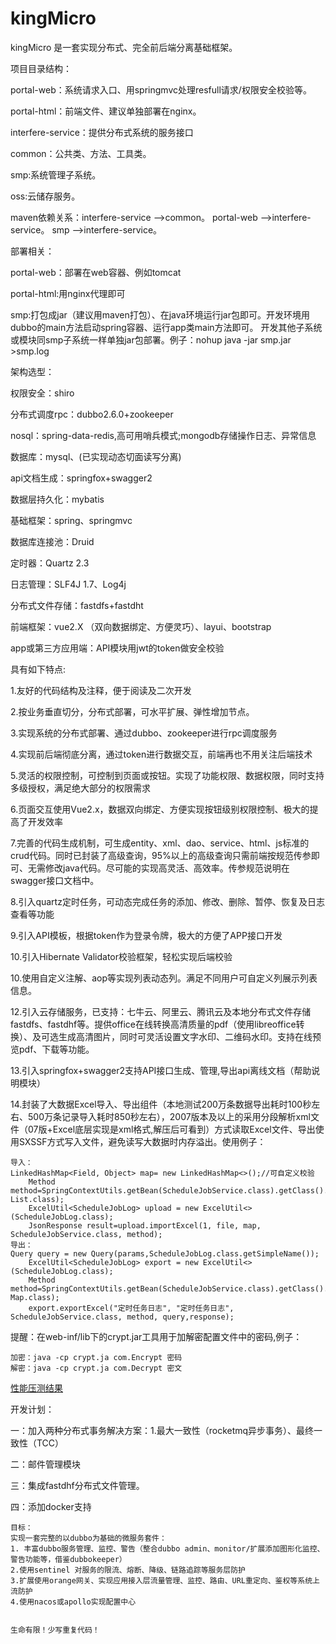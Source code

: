 # kingMicro
kingMicro 是一套实现分布式、完全前后端分离基础框架。

项目目录结构：

portal-web：系统请求入口、用springmvc处理resfull请求/权限安全校验等。

portal-html：前端文件、建议单独部署在nginx。

interfere-service：提供分布式系统的服务接口

common：公共类、方法、工具类。

smp:系统管理子系统。

oss:云储存服务。

maven依赖关系：interfere-service —>common。
portal-web —>interfere-service。
smp —>interfere-service。

部署相关：

portal-web：部署在web容器、例如tomcat

portal-html:用nginx代理即可

smp:打包成jar（建议用maven打包）、在java环境运行jar包即可。开发环境用dubbo的main方法启动spring容器、运行app类main方法即可。
开发其他子系统或模块同smp子系统一样单独jar包部署。例子：nohup java -jar smp.jar >smp.log 


架构选型：

权限安全：shiro

分布式调度rpc：dubbo2.6.0+zookeeper

nosql：spring-data-redis,高可用哨兵模式;mongodb存储操作日志、异常信息

数据库：mysql、(已实现动态切面读写分离)

api文档生成：springfox+swagger2

数据层持久化：mybatis

基础框架：spring、springmvc

数据库连接池：Druid 

定时器：Quartz 2.3

日志管理：SLF4J 1.7、Log4j

分布式文件存储：fastdfs+fastdht

前端框架：vue2.X （双向数据绑定、方便灵巧）、layui、bootstrap

app或第三方应用端：API模块用jwt的token做安全校验

具有如下特点:

1.友好的代码结构及注释，便于阅读及二次开发

2.按业务垂直切分，分布式部署，可水平扩展、弹性增加节点。

3.实现系统的分布式部署、通过dubbo、zookeeper进行rpc调度服务

4.实现前后端彻底分离，通过token进行数据交互，前端再也不用关注后端技术

5.灵活的权限控制，可控制到页面或按钮。实现了功能权限、数据权限，同时支持多级授权，满足绝大部分的权限需求

6.页面交互使用Vue2.x，数据双向绑定、方便实现按钮级别权限控制、极大的提高了开发效率

7.完善的代码生成机制，可生成entity、xml、dao、service、html、js标准的crud代码。同时已封装了高级查询，95%以上的高级查询只需前端按规范传参即可、无需修改java代码。尽可能的实现高灵活、高效率。传参规范说明在swagger接口文档中。

8.引入quartz定时任务，可动态完成任务的添加、修改、删除、暂停、恢复及日志查看等功能

9.引入API模板，根据token作为登录令牌，极大的方便了APP接口开发

10.引入Hibernate Validator校验框架，轻松实现后端校验

10.使用自定义注解、aop等实现列表动态列。满足不同用户可自定义列展示列表信息。

12.引入云存储服务，已支持：七牛云、阿里云、腾讯云及本地分布式文件存储fastdfs、fastdhf等。提供office在线转换高清质量的pdf（使用libreoffice转换）、及可选生成高清图片，同时可灵活设置文字水印、二维码水印。支持在线预览pdf、下载等功能。

13.引入springfox+swagger2支持API接口生成、管理,导出api离线文档（帮助说明模块）

14.封装了大数据Excel导入、导出组件（本地测试200万条数据导出耗时100秒左右、500万条记录导入耗时850秒左右），2007版本及以上的采用分段解析xml文件（07版+Excel底层实现是xml格式,解压后可看到）方式读取Excel文件、导出使用SXSSF方式写入文件，避免读写大数据时内存溢出。使用例子：

    导入：
    LinkedHashMap<Field, Object> map= new LinkedHashMap<>();//可自定义校验
		Method method=SpringContextUtils.getBean(ScheduleJobService.class).getClass().getMethod("saveBatch", List.class);
		ExcelUtil<ScheduleJobLog> upload = new ExcelUtil<>(ScheduleJobLog.class);
		JsonResponse result=upload.importExcel(1, file, map, ScheduleJobService.class, method);	
    导出：
    Query query = new Query(params,ScheduleJobLog.class.getSimpleName());
		ExcelUtil<ScheduleJobLog> export = new ExcelUtil<>(ScheduleJobLog.class);
		Method method=SpringContextUtils.getBean(ScheduleJobService.class).getClass().getMethod("queryScheduleJobLogList", Map.class);
		export.exportExcel("定时任务日志", "定时任务日志", ScheduleJobService.class, method, query,response);
     
提醒：在web-inf/lib下的crypt.jar工具用于加解密配置文件中的密码,例子：
  
    加密：java -cp crypt.ja com.Encrypt 密码 
    解密：java -cp crypt.ja com.Decrypt 密文

 

<a href="https://github.com/3zamn/kingMicro/blob/master/ABtest.md">性能压测结果</a>

开发计划：

一：加入两种分布式事务解决方案：1.最大一致性（rocketmq异步事务）、最终一致性（TCC）

二：邮件管理模块

三：集成fastdhf分布式文件管理。

四：添加docker支持


    目标：
    实现一套完整的以dubbo为基础的微服务套件：
    1. 丰富dubbo服务管理、监控、警告（整合dubbo admin、monitor/扩展添加图形化监控、警告功能等，借鉴dubbokeeper）
    2.使用sentinel 对服务的限流、熔断、降级、链路追踪等服务层防护 
    3.扩展使用orange网关、实现应用接入层流量管理、监控、路由、URL重定向、鉴权等系统上流防护
    4.使用nacos或apollo实现配置中心
   
   
    生命有限！少写重复代码！
